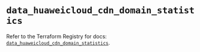 # `data_huaweicloud_cdn_domain_statistics`

Refer to the Terraform Registry for docs: [`data_huaweicloud_cdn_domain_statistics`](https://registry.terraform.io/providers/huaweicloud/huaweicloud/1.71.1/docs/data-sources/cdn_domain_statistics).
